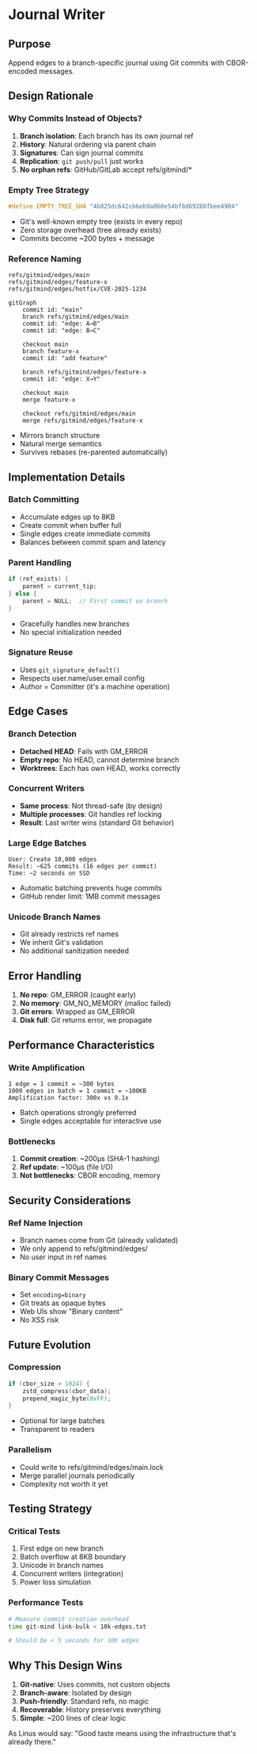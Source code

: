 # Journal Writer

## Purpose
Append edges to a branch-specific journal using Git commits with CBOR-encoded messages.

## Design Rationale

### Why Commits Instead of Objects?
1. **Branch isolation**: Each branch has its own journal ref
2. **History**: Natural ordering via parent chain
3. **Signatures**: Can sign journal commits
4. **Replication**: `git push/pull` just works
5. **No orphan refs**: GitHub/GitLab accept refs/gitmind/*

### Empty Tree Strategy
```c
#define EMPTY_TREE_SHA "4b825dc642cb6eb9a060e54bf8d69288fbee4904"
```
- Git's well-known empty tree (exists in every repo)
- Zero storage overhead (tree already exists)
- Commits become ~200 bytes + message

### Reference Naming
```
refs/gitmind/edges/main
refs/gitmind/edges/feature-x
refs/gitmind/edges/hotfix/CVE-2025-1234
```

```mermaid
gitGraph
    commit id: "main"
    branch refs/gitmind/edges/main
    commit id: "edge: A→B"
    commit id: "edge: B→C"
    
    checkout main
    branch feature-x
    commit id: "add feature"
    
    branch refs/gitmind/edges/feature-x
    commit id: "edge: X→Y"
    
    checkout main
    merge feature-x
    
    checkout refs/gitmind/edges/main
    merge refs/gitmind/edges/feature-x
```

- Mirrors branch structure
- Natural merge semantics
- Survives rebases (re-parented automatically)

## Implementation Details

### Batch Committing
- Accumulate edges up to 8KB
- Create commit when buffer full
- Single edges create immediate commits
- Balances between commit spam and latency

### Parent Handling
```c
if (ref_exists) {
    parent = current_tip;
} else {
    parent = NULL;  // First commit on branch
}
```
- Gracefully handles new branches
- No special initialization needed

### Signature Reuse
- Uses `git_signature_default()` 
- Respects user.name/user.email config
- Author = Committer (it's a machine operation)

## Edge Cases

### Branch Detection
- **Detached HEAD**: Fails with GM_ERROR
- **Empty repo**: No HEAD, cannot determine branch
- **Worktrees**: Each has own HEAD, works correctly

### Concurrent Writers
- **Same process**: Not thread-safe (by design)
- **Multiple processes**: Git handles ref locking
- **Result**: Last writer wins (standard Git behavior)

### Large Edge Batches
```
User: Create 10,000 edges
Result: ~625 commits (16 edges per commit)
Time: ~2 seconds on SSD
```
- Automatic batching prevents huge commits
- GitHub render limit: 1MB commit messages

### Unicode Branch Names
- Git already restricts ref names
- We inherit Git's validation
- No additional sanitization needed

## Error Handling

1. **No repo**: GM_ERROR (caught early)
2. **No memory**: GM_NO_MEMORY (malloc failed)
3. **Git errors**: Wrapped as GM_ERROR
4. **Disk full**: Git returns error, we propagate

## Performance Characteristics

### Write Amplification
```
1 edge = 1 commit = ~300 bytes
1000 edges in batch = 1 commit = ~100KB
Amplification factor: 300x vs 0.1x
```
- Batch operations strongly preferred
- Single edges acceptable for interactive use

### Bottlenecks
1. **Commit creation**: ~200μs (SHA-1 hashing)
2. **Ref update**: ~100μs (file I/O)
3. **Not bottlenecks**: CBOR encoding, memory

## Security Considerations

### Ref Name Injection
- Branch names come from Git (already validated)
- We only append to refs/gitmind/edges/
- No user input in ref names

### Binary Commit Messages
- Set `encoding=binary` 
- Git treats as opaque bytes
- Web UIs show "Binary content"
- No XSS risk

## Future Evolution

### Compression
```c
if (cbor_size > 1024) {
    zstd_compress(cbor_data);
    prepend_magic_byte(0xFF);
}
```
- Optional for large batches
- Transparent to readers

### Parallelism
- Could write to refs/gitmind/edges/main.lock
- Merge parallel journals periodically
- Complexity not worth it yet

## Testing Strategy

### Critical Tests
1. First edge on new branch
2. Batch overflow at 8KB boundary
3. Unicode in branch names
4. Concurrent writers (integration)
5. Power loss simulation

### Performance Tests
```bash
# Measure commit creation overhead
time git-mind link-bulk < 10k-edges.txt

# Should be < 5 seconds for 10K edges
```

## Why This Design Wins

1. **Git-native**: Uses commits, not custom objects
2. **Branch-aware**: Isolated by design
3. **Push-friendly**: Standard refs, no magic
4. **Recoverable**: History preserves everything
5. **Simple**: ~200 lines of clear logic

As Linus would say: "Good taste means using the infrastructure that's already there."